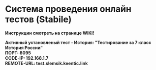 # Система проведения онлайн тестов (Stabile)

**Инструкции смотреть на странице WIKI!**

**Активный установленый тест - История: "Тестирование за 7 класс История России"**
<br>**ПОРТ: 8095**<br>
**CODE-IP: 192.168.1.7**<br>
**REMOTE-URL: test.slemsik.keentic.link**


